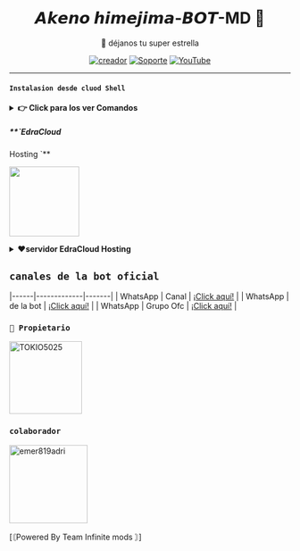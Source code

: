 <h1 align="center">𝘼𝙠𝙚𝙣𝙤 𝙝𝙞𝙢𝙚𝙟𝙞𝙢𝙖-𝘽𝙊𝙏-MD 💨</h1>
 <p align="center">🌟 déjanos tu super estrella</p>
</p>


<div align="center">
 
[![creador](https://img.shields.io/badge/Dueño-00802f?style=for-the-badge&logo=whatsapp&logoColor=white)](https://wa.me/50248019799)
[![Soporte](https://img.shields.io/badge/soporte-00802f?style=for-the-badge&logo=whatsapp&logoColor=white)](https://wa.me/51984368849)
[![YouTube](https://img.shields.io/badge/YouTube-FF0000?style=for-the-badge&logo=youtube&logoColor=white)](https://www.youtube.com/@NeoDragon-Beats-BY)
</div>

---

 

#### **`Instalasion desde cluod Shell `**

<details>
 <summary><b> 👉 Click para los ver Comandos</b></summary>

#### **🪄 Instalación manual por cloud Shell**
> copie y peguen en termux uno por uno 
 ```bash


apt update && apt upgrade && pkg install -y git nodejs ffmpeg imagemagick yarn
```


```bash
git clone https://github.com/TOKIO5025/akeno-Bot && cd akeno-Bot
```

```bash
yarn install && npm install
```

```bash
npm start
```
> ^⁠_⁠^ 
---

#### **🟢 Activar en caso de detenerse en termux**

Si después de instalar el bot en Termux se detiene (pantalla en blanco, pérdida de conexión a Internet, reinicio del dispositivo), sigue estos pasos:

1. Abre Termux y navega al directorio del bot:
    ```bash
    cd akeno-Bot
    ```

2. Inicia el bot nuevamente:
    ```bash
    npm start
    ```

---

#### **🍬 Obtener otro codigo qr en termux**

Si después de instalar el bot en Termux y iniciar la session del bot (el numero se va a soporte, se cierra la conexión o demorastes al conectar), sigue estos pasos:

1. Abre Termux y navega al directorio del bot:
    ```bash
    cd akeno-Bot
    ```

2. Elimina la carpeta kenoSession:
    ```bash
    rm -rf akeno-BotSession
    ```

3. Inicia el bot nuevamente:
    ```bash
    npm start
    ```

---

### ** Para obtener el bot activa  24/7 (termux)**

> comando para obtener la bot 24/7 en termux

```bash
npm i -g pm2 && pm2 start index.js && pm2 save && pm2 logs
```

---

</details>


##### **`EdraCloud
Hosting `**

<a
href="https://test.crxsmods.site"><img src="https://qu.ax/DxVXK.jpg" height="125px"></a>

<div align=>

 

<details>
 <summary><b> ❤️servidor EdraCloud
Hosting</b></summary>

* Dash edraCloud[`Dash`](https://test.crxsmods.site)
* Canal de WhatsApp [`Canal EdraCloud

---


</details>




## **`canales de la bot oficial`**

|------|-------------|-------|
| WhatsApp | Canal | [¡Click aquí!](https://whatsapp.com/channel/0029Vaqe1Iv65yDAKBYr6z0A) |
| WhatsApp | de la bot  | [¡Click aquí!](https://whatsapp.com/channel/0029Vaqe1Iv65yDAKBYr6z0A) |
| WhatsApp | Grupo Ofc | [¡Click aquí!](https://chat.whatsapp.com/DmaLM7iLSFKKi7RkqUkv71) |
 

### **`🔱 Propietario`**
<a
href="https://github.com/TOKIO5025"><img src="https://files.catbox.moe/4n2gjp.jpg" width="130" height="130" alt="TOKIO5025"/></a>

</a> 

### **`colaborador`**
<a
href="https://github.com/emer819adri"><img src="https://github.com/emer819adri.png" width="140" height="140" alt="emer819adri"/></a>


[〘Powered By Team Infinite mods 〙]
